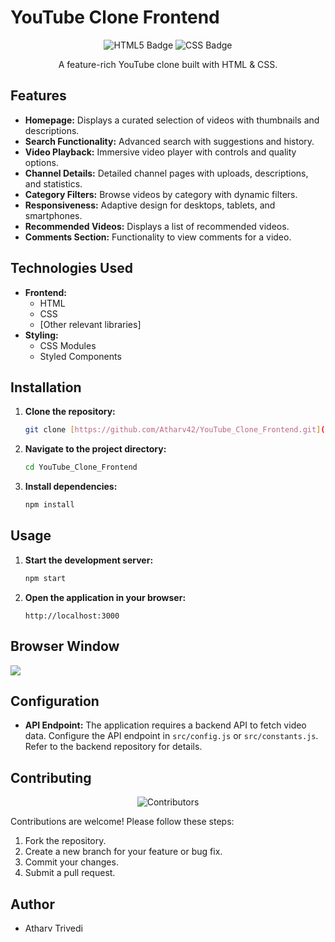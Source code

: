 # YouTube Clone Frontend

<div align="center">
  <img src="[https://img.shields.io/badge/React-20232A?style=for-the-badge&logo=react&logoColor=61DAFB](https://upload.wikimedia.org/wikipedia/commons/thumb/6/61/HTML5_logo_and_wordmark.svg/250px-HTML5_logo_and_wordmark.svg.png)" alt="HTML5 Badge"/>
  <img src="[https://img.shields.io/badge/Redux-764ABC?style=for-the-badge&logo=redux&logoColor=FFFFFF](https://upload.wikimedia.org/wikipedia/commons/thumb/a/ab/Official_CSS_Logo.svg/250px-Official_CSS_Logo.svg.png)" alt="CSS Badge"/>
  <br/>
  <p>A feature-rich YouTube clone built with HTML & CSS.</p>
</div>

## Features

* **Homepage:** Displays a curated selection of videos with thumbnails and descriptions.
* **Search Functionality:** Advanced search with suggestions and history.
* **Video Playback:** Immersive video player with controls and quality options.
* **Channel Details:** Detailed channel pages with uploads, descriptions, and statistics.
* **Category Filters:** Browse videos by category with dynamic filters.
* **Responsiveness:** Adaptive design for desktops, tablets, and smartphones.
* **Recommended Videos:** Displays a list of recommended videos.
* **Comments Section:** Functionality to view comments for a video.

## Technologies Used

* **Frontend:**
    * HTML
    * CSS
    * [Other relevant libraries]
* **Styling:**
     * CSS Modules
     * Styled Components

## Installation

1.  **Clone the repository:**

    ```bash
    git clone [https://github.com/Atharv42/YouTube_Clone_Frontend.git](https://github.com/Atharv42/YouTube_Clone_Frontend.git)
    ```

2.  **Navigate to the project directory:**

    ```bash
    cd YouTube_Clone_Frontend
    ```

3.  **Install dependencies:**

    ```bash
    npm install
    ```

## Usage

1.  **Start the development server:**

    ```bash
    npm start
    ```

2.  **Open the application in your browser:**

    ```
    http://localhost:3000
    ```

    
## Browser Window
<img src="C:\Users\user\Pictures\brave-screenshot.png">


## Configuration

* **API Endpoint:** The application requires a backend API to fetch video data. Configure the API endpoint in `src/config.js` or `src/constants.js`.  Refer to the backend repository for details.

## Contributing

<div align="center">
  <img src="https://contrib.rocks/image?repo=Atharv42/YouTube_Clone_Frontend" alt="Contributors" />
</div>

Contributions are welcome!  Please follow these steps:

1.  Fork the repository.
2.  Create a new branch for your feature or bug fix.
3.  Commit your changes.
4.  Submit a pull request.
   

## Author

* Atharv Trivedi
